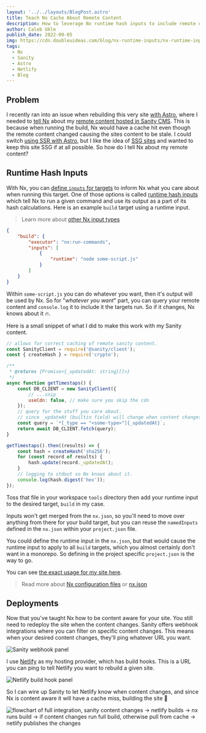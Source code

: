 ```yaml
---
layout: '../../layouts/BlogPost.astro'
title: Teach Nx Cache About Remote Content
description: How to leverage Nx runtime hash inputs to include remote content into your build process.
author: Caleb Ukle
publish_date: 2022-09-05
img: https://cdn.doubleuideas.com/blog/nx-runtime-inputs/nx-runtime-inputs.png?auto=format
tags:
  - Nx
  - Sanity
  - Astro
  - Netlify
  - Blog
---
```


## Problem

I recently ran into an issue when rebuilding this very site [with Astro](https://astro.build), where I needed to [tell Nx](https://nx.dev) about my [remote content hosted in Sanity CMS](https://sanity.io).
This is because when running the build, Nx would have a cache hit even though the remote content changed causing the sites content to be stale. I could switch [using SSR with Astro](https://docs.astro.build/en/guides/server-side-rendering/), but I like the idea of [SSG sites](https://www.netlify.com/blog/2020/04/14/what-is-a-static-site-generator-and-3-ways-to-find-the-best-one/) and wanted to keep this site SSG if at all possible.
So how do I tell Nx about my remote content?

## Runtime Hash Inputs

With Nx, you can [define `inputs` for targets](https://nx.dev/reference/project-configuration#inputs-&-namedinputs) to inform Nx what you care about when running this target. One of those options is called [runtime hash inputs](https://nx.dev/concepts/how-caching-works#runtime-hash-inputs) which tell Nx to run a given command and use its output as a part of its hash calculations. Here is an example `build` target using a runtime input.

> Learn more about [other Nx input types](https://nx.dev/reference/project-configuration#inputs-&-namedinputs)

```json
{
	"build": {
		"executor": "nx:run-commands",
		"inputs": [
			{
				"runtime": "node some-script.js"
			}
		]
	}
}
```

Within `some-script.js` you can do whatever you want, then it's output will be used by Nx.
So for "_whatever you want_" part, you can query your remote content and `console.log` it to include it the targets run. So if it changes, Nx knows about it 🔥.

Here is a small snippet of what I did to make this work with my Sanity content.

```js
// allows for correct caching of remote sanity content.
const SanityClient = require('@sanity/client');
const { createHash } = require('crypto');

/**
 * @returns {Promise<{_updatedAt: string}[]>}
 */
async function getTimestaps() {
	const DB_CLIENT = new SanityClient({
		// ...snip
		useCdn: false, // make sure you skip the cdn
	});
	// query for the stuff you care about.
	// since _updateAt (builtin field) will change when content changes, we just need that field.
	const query = `*[_type == "<some-type>"]{_updatedAt}`;
	return await DB_CLIENT.fetch(query);
}

getTimestaps().then((results) => {
	const hash = createHash('sha256');
	for (const record of results) {
		hash.update(record._updatedAt);
	}
	// logging to stdout so Nx knows about it.
	console.log(hash.digest('hex'));
});
```

Toss that file in your workspace `tools` directory then add your runtime input to the desired target, `build` in my case.

Inputs won't get merged from the `nx.json`, so you'll need to move over anything from there for your build target, but you can reuse the `namedInputs` defined in the `nx.json` within your `project.json` file.

You could define the runtime input in the `nx.json`, but that would cause the runtime input to apply to all `build` targets, which you almost certainly don't want in a monorepo. So defining in the project specific `project.json` is the way to go.

You can see [the exact usage for my site here](https://github.com/barbados-clemens/mono/blob/main/apps/calebukle-com/project.json#L9-L15).

> Read more about [Nx configuration files](https://nx.dev/reference/project-configuration) or [nx.json](https://nx.dev/reference/nx-json)

## Deployments

Now that you've taught Nx how to be content aware for your site. You still need to redeploy the site when the content changes. Sanity offers webhook integrations where you can filter on specific content changes.
This means when your desired content changes, they'll ping whatever URL you want.

![Sanity webhook panel](https://cdn.doubleuideas.com/blog/nx-runtime-inputs/sanity-webhook.png?auto=format)

I use [Netlify](https://netlify.com) as my hosting provider, which has build hooks. This is a URL you can ping to tell Netlify you want to rebuild a given site.

![Netlify build hook panel](https://cdn.doubleuideas.com/blog/nx-runtime-inputs/netlify-build-hook.png)

So I can wire up Sanity to let Netlify know when content changes, and since Nx is content aware it will have a cache miss, building the site 🎉

![flowchart of full integration, sanity content changes -> netlify builds -> nx runs build -> if content changes run full build, otherwise pull from cache -> netlify publishes the changes](https://cdn.doubleuideas.com/blog/nx-runtime-inputs/flowchart-dark.webp?auto=format)
